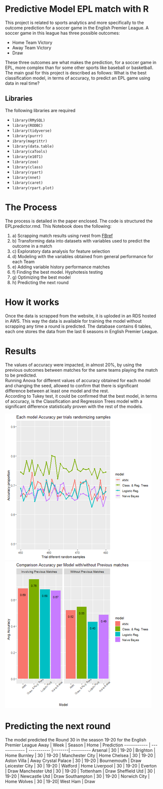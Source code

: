 # **Predictive Model EPL match with R**
This project is related to sports analytics and more specifically to the outcome prediction for a soccer game in the English Premier League. A soccer game in this league has three possible outcomes:
- Home Team Victory
- Away Team Victory
- Draw  

These three outcomes are what makes the prediction, for a soccer game in EPL, more complex than for some other sports like baseball or basketball. The main goal for this project is described as follows:
What is the best classification model, in terms of accuracy, to predict an EPL game using data in real time?
## Libraries
The following libraries are required
* `library(RMySQL)`
* `library(RODBC)`
* `library(tidyverse)`
* `library(purrr)`
* `ibrary(magrittr)`
* `library(data.table)`
* `library(caTools)`
* `library(e1071)`
* `library(zoo)`
* `library(class)`
* `library(rpart)`
* `library(nnet)`
* `library(caret)`
* `library(rpart.plot)`

# **The Process**
The process is detailed in the paper enclosed. The code is structured the EPLpredictor.rmd. This Notebook does the following: 
1. a) Scrapping match results using rvest from [FBref](https://fbref.com/en/comps/9/schedule/Premier-League-Fixtures)
1. b) Transforming data into datasets with variables used to predict the outcome in a match
1. c) Exploratory data analysis for feature selection
1. d) Modeling with the variables obtained from general performance for each Team
1. e) Adding variable history performance matches
1. f) Finding the best model. Hyphotesis testing
1. g) Optimizing the best model
1. h) Predicting the next round
# **How it works**
Once the data is scrapped from the website, it is uploded in an RDS hosted in AWS. This way the data is available for training the model without scrapping any time a round is predicted. The database contains 6 tables, each one stores the data from the last 6 seasons in English Premier League.
# **Results**
The values of accuracy were impacted, in almost 20%, by using the previous outcomes between matches for the same teams playing the match to be predicted.  
Running Anova for different values of accuracy obtained for each model and changing the seed, allowed to confirm that there is significant difference between at least one model and the rest.  
According to Tukey test, it could be confirmed that the best model, in terms of accuracy, is the Classification and Regression Trees model with a significant difference statistically proven with the rest of the models.

![Accuracy](https://github.com/marcel084/Predictive-Model-EPL-match/blob/master/Images/Accuracy.png) ![Accuracy1](https://github.com/marcel084/Predictive-Model-EPL-match/blob/master/Images/Accuracy1.png)

# **Predicting the next round**
The model predicted the Round 30 in the season 19-20 for the English Premier League
Away         | Week          | Season      | Home   | Prediction
------------ | ------------- | ----------- |--------| ----------
Arsenal | 30 | 19-20 | Brighton | Home
Burnley | 30 | 19-20 | Manchester City | Home
Chelsea | 30 | 19-20 | Aston Villa | Away
Crystal Palace | 30 | 19-20 | Bournemouth | Draw
Leicester City | 30 | 19-20 | Watford | Home
Liverpool | 30 | 19-20 | Everton | Draw
Manchester Utd | 30 | 19-20 | Tottenham | Draw
Sheffield Utd | 30 | 19-20 | Newcastle Utd | Draw
Southampton | 30 | 19-20 | Norwich City | Home
Wolves | 30 | 19-20| West Ham | Draw

